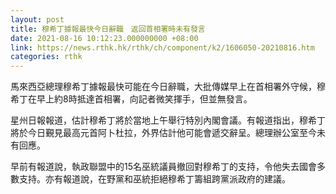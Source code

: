 ```yaml
---
layout: post
title: 穆希丁據報最快今日辭職　返回首相署時未有發言
date: 2021-08-16 10:12:23.000000000 +08:00
link: https://news.rthk.hk/rthk/ch/component/k2/1606050-20210816.htm
categories: rthk
---
```


馬來西亞總理穆希丁據報最快可能在今日辭職，大批傳媒早上在首相署外守候，穆希丁在早上約8時抵達首相署，向記者微笑揮手，但並無發言。

星州日報報道，估計穆希丁將於當地上午舉行特別內閣會議。有報道指出，穆希丁將於今日覲見最高元首阿卜杜拉，外界估計他可能會遞交辭呈。總理辦公室至今未有回應。

早前有報道說，執政聯盟中的15名巫統議員撤回對穆希丁的支持，令他失去國會多數支持。亦有報道說，在野黨和巫統拒絕穆希丁籌組跨黨派政府的建議。
